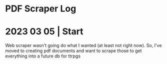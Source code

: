 # PDF Scraper Log

# 2023 03 05 | Start

Web scraper wasn't going do what I wanted (at least not right now). So, I've moved to creating pdf documents and want to scrape those to get everything into a future db for ttrpgs

